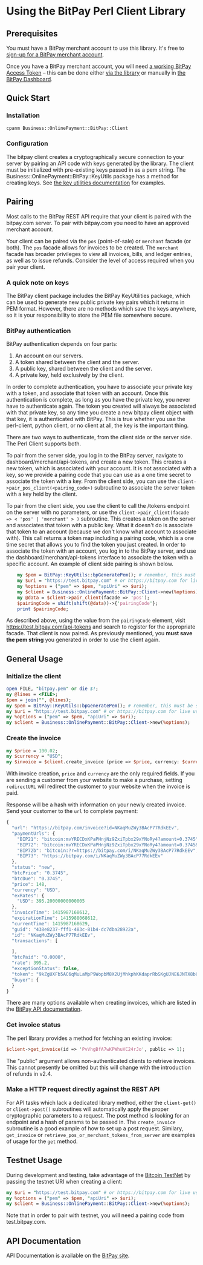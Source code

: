 # Using the BitPay Perl Client Library
## Prerequisites
You must have a BitPay merchant account to use this library.  It's free to [sign-up for a BitPay merchant account](https://bitpay.com/start).

Once you have a BitPay merchant account, you will need [a working BitPay Access Token](/api/getting-access.html) – this can be done either [via the library](#pairing) or manually in [the BitPay Dashboard](https://bitpay.com/tokens).

## Quick Start
### Installation

```bash
cpanm Business::OnlinePayment::BitPay::Client
```

### Configuration
The bitpay client creates a cryptographically secure connection to your server by pairing an API code with keys generated by the library. The client must be initialized with pre-existing keys passed in as a pem string. The Business::OnlinePayment::BitPay::KeyUtils package has a method for creating keys. See [the key utilities documentation](https://github.com/bitpay/bitpay-perl-keyutils/blob/master/GUIDE.md) for examples.

## Pairing
Most calls to the BitPay REST API require that your client is paired with the bitpay.com server.  To pair with bitpay.com you need to have an approved merchant account.

Your client can be paired via the `pos` (point-of-sale) or `merchant` facade (or both).  The `pos` facade allows for invoices to be created.  The `merchant` facade has broader privileges to view all invoices, bills, and ledger entries, as well as to issue refunds.  Consider the level of access required when you pair your client.

### A quick note on keys

The BitPay client package includes the BitPay KeyUtilities package, which can be used to generate new public private key pairs which it returns in PEM format. However, there are no methods which save the keys anywhere, so it is your responsibility to store the PEM file somewhere secure.

### BitPay authentication

BitPay authentication depends on four parts:

1. An account on our servers.
1. A token shared between the client and the server.
1. A public key, shared between the client and the server.
1. A private key, held exclusively by the client.

In order to complete authentication, you have to associate your private key with a token, and associate that token with an account. Once this authentication is complete, as long as you have the private key, you never have to authenticate again. The token you created will always be associated with that private key, so any time you create a new bitpay client object with that key, it is authenticated with BitPay. This is true whether you use the perl-client, python client, or no client at all, the key is the important thing.

There are two ways to authenticate, from the client side or the server side. The Perl Client supports both.

To pair from the server side, you log in to the BitPay server, navigate to dashboard/merchant/api-tokens, and create a new token. This creates a new token, which is associated with your account. It is not associated with a key, so we provide a pairing code that you can use as a one time secret to associate the token with a key. From the client side, you can use the `client->pair_pos_client(<pairing_code>)` subroutine to associate the server token with a key held by the client.

To pair from the client side, you use the client to call the /tokens endpoint on the server with no parameters, or use the `client->pair_client(facade => < 'pos' | 'merchant' > )` subroutine. This creates a token on the server and associates that token with a public key. What it doesn't do is associate that token to an account (because we don't know what account to associate with). This call returns a token map including a pairing code, which is a one time secret that allows you to find the token you just created. In order to associate the token with an account, you log in to the BitPay server, and use the dashboard/merchant/api-tokens interface to associate the token with a specific account. An example of client side pairing is shown below.

```perl
    my $pem = BitPay::KeyUtils::bpGeneratePem(); # remember, this must be saved in order to use it again!
    my $uri = "https://test.bitpay.com" # or https://bitpay.com for live use
    my %options = ("pem" => $pem, "apiUri" => $uri);
    my $client = Business::OnlinePayment::BitPay::Client->new(%options);
    my @data = $client->pair_client(facade => 'pos');
    $pairingCode = shift(shift(@data))->{'pairingCode'};
    print $pairingCode;
```

As described above, using the value from the `pairingCode` element, visit https://test.bitpay.com/api-tokens and search to register for the appropriate facade. That client is now paired. As previously mentioned, you **must save the pem string** you generated in order to use the client again.

## General Usage

### Initialize the client

```perl
open FILE, "bitpay.pem" or die $!;
my @lines = <FILE>;
$pem = join("", @lines);
my $pem = BitPay::KeyUtils::bpGeneratePem(); # remember, this must be saved in order to use it again!
my $uri = "https://test.bitpay.com" # or https://bitpay.com for live use
my %options = ("pem" => $pem, "apiUri" => $uri);
my $client = Business::OnlinePayment::BitPay::Client->new(%options);
```

### Create the invoice
```perl
my $price = 100.02;
my $currency = "USD";
my $invoice = $client.create_invoice (price => $price, currency: $currency);
```

With invoice creation, `price` and `currency` are the only required fields. If you are sending a customer from your website to make a purchase, setting `redirectURL` will redirect the customer to your website when the invoice is paid.

Response will be a hash with information on your newly created invoice. Send your customer to the `url` to complete payment:

```javascript
{
  "url": "https://bitpay.com/invoice?id=NKaqMuZWy3BAcP77RdkEEv",
  "paymentUrls": {
    "BIP21": "bitcoin:mvYRECDxKPaPHnjNz9ZxiTpbx29xYNoRy4?amount=0.3745",
    "BIP72": "bitcoin:mvYRECDxKPaPHnjNz9ZxiTpbx29xYNoRy4?amount=0.3745&r=https://bitpay.com/i/NKaqMuZWy3BAcP77RdkEEv",
    "BIP72b": "bitcoin:?r=https://bitpay.com/i/NKaqMuZWy3BAcP77RdkEEv",
    "BIP73": "https://bitpay.com/i/NKaqMuZWy3BAcP77RdkEEv"
  },
  "status": "new",
  "btcPrice": "0.3745",
  "btcDue": "0.3745",
  "price": 148,
  "currency": "USD",
  "exRates": {
    "USD": 395.20000000000005
  },
  "invoiceTime": 1415987168612,
  "expirationTime": 1415988068612,
  "currentTime": 1415987168629,
  "guid": "438e8237-fff1-483c-81b4-dc7dba28922a",
  "id": "NKaqMuZWy3BAcP77RdkEEv",
  "transactions": [

  ],
  "btcPaid": "0.0000",
  "rate": 395.2,
  "exceptionStatus": false,
  "token": "9kZgUXFb5AC6qMuLaMpP9WopbM8X2UjMhkphKKdaprRbSKgUJNE6JNTX8bGsmgxKKv",
  "buyer": {
  }
}
```

There are many options available when creating invoices, which are listed in the [BitPay API documentation](https://bitpay.com/api).

### Get invoice status
The perl library provides a method for fetching an existing invoice:

```perl
$client->get_invoice(id => 'PvVhgBfA7wKPWhuVC24rJo', public => 1);
```

The "public" argument allows non-authenticated clients to retrieve invoices. This cannot presently be omitted but this will change with the introduction of refunds in v2.4.

### Make a HTTP request directly against the REST API

For API tasks which lack a dedicated library method, either the `client-get()` or `client->post()` subroutines will automatically apply the proper cryptographic parameters to a request. The post method is looking for an endpoint and a hash of params to be passed in. The `create_invoice` subroutine is a good example of how to set up a post request. Similary, `get_invoice` or `retrieve_pos_or_merchant_tokens_from_server` are examples of usage for the `get` method.

## Testnet Usage

During development and testing, take advantage of the [Bitcoin TestNet](https://en.bitcoin.it/wiki/Testnet) by passing the testnet URI when creating a client:

```perl
my $uri = "https://test.bitpay.com" # or https://bitpay.com for live use
my %options = ("pem" => $pem, "apiUri" => $uri);
my $client = Business::OnlinePayment::BitPay::Client->new(%options);
```

Note that in order to pair with testnet, you will need a pairing code from test.bitpay.com.

## API Documentation

API Documentation is available on the [BitPay site](https://bitpay.com/api).
